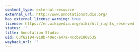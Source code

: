 ```yaml
---
content_type: external-resource
external_url: http://www.annotationstudio.org/
has_external_license_warning: true
license: https://en.wikipedia.org/wiki/All_rights_reserved
status: ''
title: Annotation Studio
uid: 63f62194-918b-40ec-a47a-4ccb81068535
wayback_url: ''
---
```

